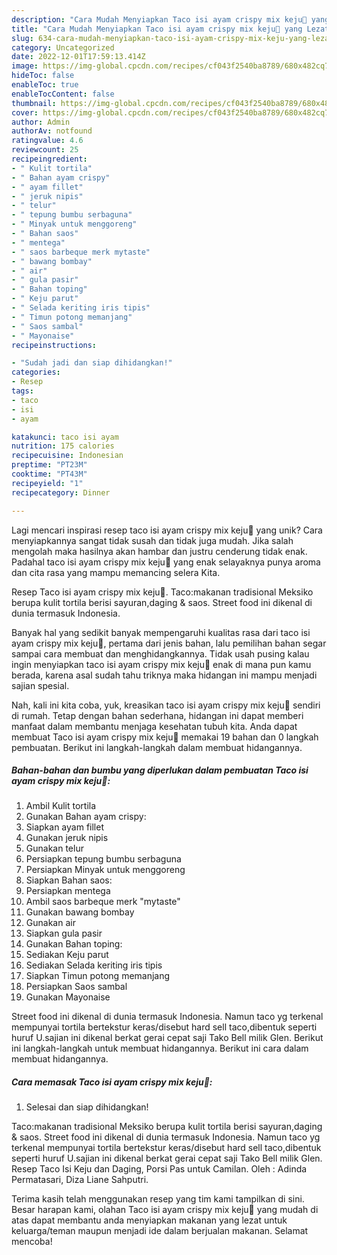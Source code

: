 ```yaml
---
description: "Cara Mudah Menyiapkan Taco isi ayam crispy mix keju🌮 yang Lezat"
title: "Cara Mudah Menyiapkan Taco isi ayam crispy mix keju🌮 yang Lezat"
slug: 634-cara-mudah-menyiapkan-taco-isi-ayam-crispy-mix-keju-yang-lezat
category: Uncategorized
date: 2022-12-01T17:59:13.414Z
image: https://img-global.cpcdn.com/recipes/cf043f2540ba8789/680x482cq70/taco-isi-ayam-crispy-mix-keju-foto-resep-utama.jpg
hideToc: false
enableToc: true
enableTocContent: false
thumbnail: https://img-global.cpcdn.com/recipes/cf043f2540ba8789/680x482cq70/taco-isi-ayam-crispy-mix-keju-foto-resep-utama.jpg
cover: https://img-global.cpcdn.com/recipes/cf043f2540ba8789/680x482cq70/taco-isi-ayam-crispy-mix-keju-foto-resep-utama.jpg
author: Admin
authorAv: notfound
ratingvalue: 4.6
reviewcount: 25
recipeingredient:
- " Kulit tortila"
- " Bahan ayam crispy"
- " ayam fillet"
- " jeruk nipis"
- " telur"
- " tepung bumbu serbaguna"
- " Minyak untuk menggoreng"
- " Bahan saos"
- " mentega"
- " saos barbeque merk mytaste"
- " bawang bombay"
- " air"
- " gula pasir"
- " Bahan toping"
- " Keju parut"
- " Selada keriting iris tipis"
- " Timun potong memanjang"
- " Saos sambal"
- " Mayonaise"
recipeinstructions:

- "Sudah jadi dan siap dihidangkan!"
categories:
- Resep
tags:
- taco
- isi
- ayam

katakunci: taco isi ayam 
nutrition: 175 calories
recipecuisine: Indonesian
preptime: "PT23M"
cooktime: "PT43M"
recipeyield: "1"
recipecategory: Dinner

---
```





Lagi mencari inspirasi resep taco isi ayam crispy mix keju🌮 yang unik? Cara menyiapkannya sangat tidak susah dan tidak juga mudah. Jika salah mengolah maka hasilnya akan hambar dan justru cenderung tidak enak. Padahal taco isi ayam crispy mix keju🌮 yang enak selayaknya punya aroma dan cita rasa yang mampu memancing selera Kita.





Resep Taco isi ayam crispy mix keju🌮. Taco:makanan tradisional Meksiko berupa kulit tortila berisi sayuran,daging &amp; saos. Street food ini dikenal di dunia termasuk Indonesia.

Banyak hal yang sedikit banyak mempengaruhi kualitas rasa dari taco isi ayam crispy mix keju🌮, pertama dari jenis bahan, lalu pemilihan bahan segar sampai cara membuat dan menghidangkannya. Tidak usah pusing kalau ingin menyiapkan taco isi ayam crispy mix keju🌮 enak di mana pun kamu berada, karena asal sudah tahu triknya maka hidangan ini mampu menjadi sajian spesial.






Nah, kali ini kita coba, yuk, kreasikan taco isi ayam crispy mix keju🌮 sendiri di rumah. Tetap dengan bahan sederhana, hidangan ini dapat memberi manfaat dalam membantu menjaga kesehatan tubuh kita. Anda dapat membuat Taco isi ayam crispy mix keju🌮 memakai 19 bahan dan 0 langkah pembuatan. Berikut ini langkah-langkah dalam membuat hidangannya.

<!--inarticleads1-->

##### Bahan-bahan dan bumbu yang diperlukan dalam pembuatan Taco isi ayam crispy mix keju🌮:

1. Ambil  Kulit tortila
1. Gunakan  Bahan ayam crispy:
1. Siapkan  ayam fillet
1. Gunakan  jeruk nipis
1. Gunakan  telur
1. Persiapkan  tepung bumbu serbaguna
1. Persiapkan  Minyak untuk menggoreng
1. Siapkan  Bahan saos:
1. Persiapkan  mentega
1. Ambil  saos barbeque merk &#34;mytaste&#34;
1. Gunakan  bawang bombay
1. Gunakan  air
1. Siapkan  gula pasir
1. Gunakan  Bahan toping:
1. Sediakan  Keju parut
1. Sediakan  Selada keriting iris tipis
1. Siapkan  Timun potong memanjang
1. Persiapkan  Saos sambal
1. Gunakan  Mayonaise


Street food ini dikenal di dunia termasuk Indonesia. Namun taco yg terkenal mempunyai tortila bertekstur keras/disebut hard sell taco,dibentuk seperti huruf U.sajian ini dikenal berkat gerai cepat saji Tako Bell milik Glen. Berikut ini langkah-langkah untuk membuat hidangannya. Berikut ini cara dalam membuat hidangannya. 

<!--inarticleads2-->

##### Cara memasak Taco isi ayam crispy mix keju🌮:


1. Selesai dan siap dihidangkan!

Taco:makanan tradisional Meksiko berupa kulit tortila berisi sayuran,daging &amp; saos. Street food ini dikenal di dunia termasuk Indonesia. Namun taco yg terkenal mempunyai tortila bertekstur keras/disebut hard sell taco,dibentuk seperti huruf U.sajian ini dikenal berkat gerai cepat saji Tako Bell milik Glen. Resep Taco Isi Keju dan Daging, Porsi Pas untuk Camilan. Oleh : Adinda Permatasari, Diza Liane Sahputri. 

Terima kasih telah menggunakan resep yang tim kami tampilkan di sini. Besar harapan kami, olahan Taco isi ayam crispy mix keju🌮 yang mudah di atas dapat membantu anda menyiapkan makanan yang lezat untuk keluarga/teman maupun menjadi ide dalam berjualan makanan. Selamat mencoba!
